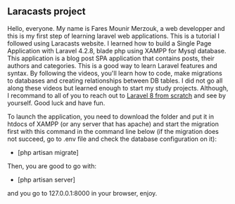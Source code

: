 
## Laracasts project

Hello, everyone. My name is Fares Mounir Merzouk, a web developper and this is my first step of learning laravel web applications.
This is a tutorial I followed using Laracasts website. I learned how to build a Single Page Application with Laravel 4.2.8, blade php using XAMPP for Mysql database.
This application is a blog post SPA application that contains posts, their authors and categories. This is a good way to learn Laravel features and syntax. By following the videos, you'll learn how to code, make migrations to databases and creating relationships between DB tables. I did not go all along these videos but learned enough to start my study projects. Although, I recommand to all of you to reach out to <a href="https://laracasts.com/series/laravel-8-from-scratch/">Laravel 8 
from scratch</a> and see by yourself. Good luck and have fun.

To launch the application, you need to download the folder and put it in htdocs of XAMPP (or any server that has apache) and start the migration first with this command in the command line below (if the migration does not succeed, go to .env file and check the database configuration on it):

- [php artisan migrate]

Then, you are good to go with:

- [php artisan server]

and you go to 127.0.0.1:8000 in your browser, enjoy.
